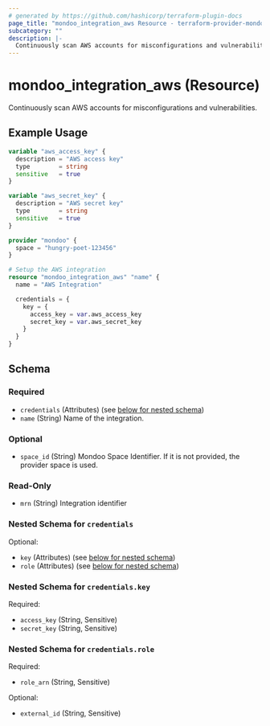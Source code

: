 ```yaml
---
# generated by https://github.com/hashicorp/terraform-plugin-docs
page_title: "mondoo_integration_aws Resource - terraform-provider-mondoo"
subcategory: ""
description: |-
  Continuously scan AWS accounts for misconfigurations and vulnerabilities.
---
```


# mondoo_integration_aws (Resource)

Continuously scan AWS accounts for misconfigurations and vulnerabilities.

## Example Usage

```terraform
variable "aws_access_key" {
  description = "AWS access key"
  type        = string
  sensitive   = true
}

variable "aws_secret_key" {
  description = "AWS secret key"
  type        = string
  sensitive   = true
}

provider "mondoo" {
  space = "hungry-poet-123456"
}

# Setup the AWS integration
resource "mondoo_integration_aws" "name" {
  name = "AWS Integration"

  credentials = {
    key = {
      access_key = var.aws_access_key
      secret_key = var.aws_secret_key
    }
  }
}
```

<!-- schema generated by tfplugindocs -->
## Schema

### Required

- `credentials` (Attributes) (see [below for nested schema](#nestedatt--credentials))
- `name` (String) Name of the integration.

### Optional

- `space_id` (String) Mondoo Space Identifier. If it is not provided, the provider space is used.

### Read-Only

- `mrn` (String) Integration identifier

<a id="nestedatt--credentials"></a>
### Nested Schema for `credentials`

Optional:

- `key` (Attributes) (see [below for nested schema](#nestedatt--credentials--key))
- `role` (Attributes) (see [below for nested schema](#nestedatt--credentials--role))

<a id="nestedatt--credentials--key"></a>
### Nested Schema for `credentials.key`

Required:

- `access_key` (String, Sensitive)
- `secret_key` (String, Sensitive)


<a id="nestedatt--credentials--role"></a>
### Nested Schema for `credentials.role`

Required:

- `role_arn` (String, Sensitive)

Optional:

- `external_id` (String, Sensitive)
